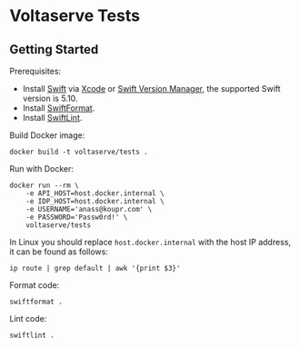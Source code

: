 # Voltaserve Tests

## Getting Started

Prerequisites:
- Install [Swift](https://www.swift.org/) via [Xcode](https://developer.apple.com/xcode/) or [Swift Version Manager](https://github.com/kylef/swiftenv), the supported Swift version is 5.10.
- Install [SwiftFormat](https://github.com/nicklockwood/SwiftFormat).
- Install [SwiftLint](https://github.com/realm/SwiftLint).

Build Docker image:

```shell
docker build -t voltaserve/tests .
```

Run with Docker:

```shell
docker run --rm \
    -e API_HOST=host.docker.internal \
    -e IDP_HOST=host.docker.internal \
    -e USERNAME='anass@koupr.com' \
    -e PASSWORD='Passw0rd!' \
    voltaserve/tests
```

In Linux you should replace `host.docker.internal` with the host IP address, it can be found as follows:

```shell
ip route | grep default | awk '{print $3}'
```

Format code:
```
swiftformat .
```

Lint code:
```
swiftlint .
```